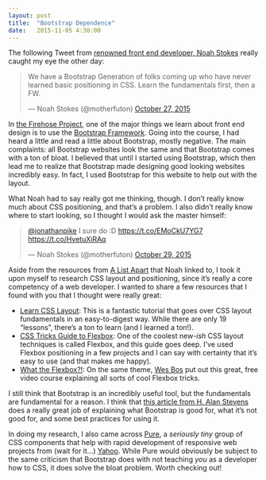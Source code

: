 ```yaml
---
layout: post
title:  "Bootstrap Dependence"
date:   2015-11-05 4:30:00
---
```


The following Tweet from [renowned front end developer, Noah Stokes](http://noahstokes.com/) really caught my eye the other day: 

<blockquote class="twitter-tweet" lang="en"><p lang="en" dir="ltr">We have a Bootstrap Generation of folks coming up who have never learned basic positioning in CSS. Learn the fundamentals first, then a FW.</p>&mdash; Noah Stokes (@motherfuton) <a href="https://twitter.com/motherfuton/status/659044219022012417">October 27, 2015</a></blockquote>

In [the Firehose Project](http://www.thefirehoseproject.com/), one of the major things we learn about front end design is to use the [Bootstrap Framework](http://getbootstrap.com/).  Going into the course, I had heard a little and read a little about Bootstrap, mostly negative.  The main complaints: all Bootstrap websites look the same and that Bootstrap comes with a ton of bloat.  I believed that until I started using Bootstrap, which then lead me to realize that Bootstrap made designing good looking websites incredibly easy.  In fact, I used Bootstrap for this website to help out with the layout.

What Noah had to say really got me thinking, though.  I don’t really know much about CSS positioning, and that’s a problem.  I also didn’t really know where to start looking, so I thought I would ask the master himself: 

<blockquote class="twitter-tweet" lang="en"><p lang="en" dir="ltr"><a href="https://twitter.com/jonathanpike">@jonathanpike</a> I sure do :D&#10;&#10;<a href="https://t.co/EMoCkU7YG7">https://t.co/EMoCkU7YG7</a>&#10;&#10;<a href="https://t.co/HvetuXiRAq">https://t.co/HvetuXiRAq</a></p>&mdash; Noah Stokes (@motherfuton) <a href="https://twitter.com/motherfuton/status/659763408749772801">October 29, 2015</a></blockquote>

Aside from the resources from [A List Apart](http://alistapart.com/) that Noah linked to, I took it upon myself to research CSS layout and positioning, since it’s really a core competency of a web developer.  I wanted to share a few resources that I found with you that I thought were really great: 

- [Learn CSS Layout](http://learnlayout.com/): This is a fantastic tutorial that goes over CSS layout fundamentals in an easy-to-digest way.  While there are only 19 “lessons”, there’s a ton to learn (and I learned a ton!). 
- [CSS Tricks Guide to Flexbox](https://css-tricks.com/snippets/css/a-guide-to-flexbox/): One of the coolest new-_ish_ CSS layout techniques is called Flexbox, and this guide goes deep.  I’ve used Flexbox positioning in a few projects and I can say with certainty that it’s easy to use (and that makes me happy). 
- [What the Flexbox?!](http://flexbox.io/): On the same theme, [Wes Bos](http://wesbos.com/) put out this great, free video course explaining all sorts of cool Flexbox tricks.  

I still think that Bootstrap is an incredibly useful tool, but the fundamentals are fundamental for a reason.  I think that [this article from H. Alan Stevens](http://halanstevens.com/blog/bootstrap-youre-doing-it-wrong/) does a really great job of explaining what Bootstrap is good for, what it’s not good for, and some best practices for using it.  

In doing my research, I also came across [Pure](http://purecss.io/), a _seriously tiny_ group of CSS components that help with rapid development of responsive web projects from (wait for it…) [Yahoo](http://www.yahoo.com).  While Pure would obviously be subject to the same criticism that Bootstrap does with not teaching _you_ as a developer how to CSS, it does solve the bloat problem.  Worth checking out! 
